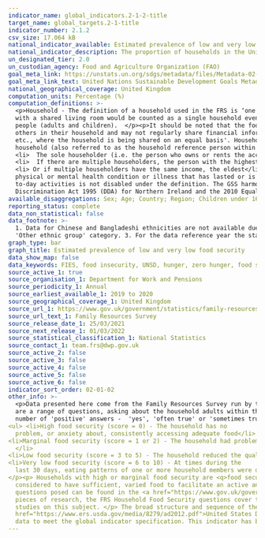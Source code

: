 ```yaml
---
indicator_name: global_indicators.2-1-2-title
target_name: global_targets.2-1-title
indicator_number: 2.1.2
csv_size: 17.064 kB
national_indicator_available: Estimated prevalence of low and very low food security in households in the United Kingdom
national_indicator_description: The proportion of households in the United Kingdom that are classified and having low or very low food security based on the USDA measure and suite of 10 questions 
un_designated_tier: 2.0
un_custodian_agency: Food and Agriculture Organization (FAO)
goal_meta_link: https://unstats.un.org/sdgs/metadata/files/Metadata-02-01-02.pdf
goal_meta_link_text: United Nations Sustainable Development Goals Metadata (PDF 426 KB)
national_geographical_coverage: United Kingdom
computation_units: Percentage (%)
computation_definitions: >-
  <p>Household - The definition of a household used in the FRS is ‘one person living alone or a group of people (not necessarily related) living at the same address who share cooking facilities and share a living room, sitting room, or dining area’. So, for example, a group of students
  with a shared living room would be counted as a single household even if they did not eat together, but a group of bed-sits at the same address would not be counted as a single household. A household may consist of one or more benefit units, which in turn will consist of one or more
  people (adults and children).  </p><p>It should be noted that the food security section of this publication excludes shared households (see definition below), such as a house shared by a group of professionals. These respondents may not have insight into the food security status of
  others in their household and may not regularly share financial information. </p><p> Shared household - The definition of shared household being used in the FRS is 'a household where the household reference person is unclear or arbitrary, such as a group of students, unrelated adults
  etc., where the household is being shared on an equal basis'. Households where adult children are living with their parents or where there are lodgers, but the owner lives in the household, are both not considered shared households for the purposes of this definition. <p>  The head of
  household (also referred to as the household reference person within the FRS) is either -
  <li>  The sole householder (i.e. the person who owns or rents the accommodation)</li>
  <li>  If there are multiple householders, the person with the highest personal income from all sources</li>
  <li> Or if multiple householders have the same income, the eldest</li> <p><p>  Disability Status - The [(GSS) harmonised "core" definition](https://gss.civilservice.gov.uk/policy-store/measuring-disability-for-the-equality-act-2010/) identifies a person as disabled if they have a
  physical or mental health condition or illness that has lasted or is expected to last 12 months or more. It must reduce their ability to carry-out day-to-day activities. It is important to note that a person who has a long-term illness that does not reduce their ability to carry-out day-
  to-day activities is not disabled under the definition. The GSS harmonised questions are asked of the respondent in the survey, meaning that disability status is self-reported. The GSS definition is designed to reflect the definitions that appear in legal terms in the Disability
  Discrimination Act 1995 (DDA) for Northern Ireland and the 2010 Equality Act for Great Britain.
available_disaggregations: Sex; Age; Country; Region; Children under 16 in the household; Ethnicity; Adults; Children; Over State Pension age; Disability Status; Education; Working Status; Housing Status; Mortgage; Household Weekly Income; State Support
reporting_status: complete
data_non_statistical: false
data_footnote: >-
  1. Data for Chinese and Bangladeshi ethnicities are not available due to small sample sizes (Less than 100). 2. For respondents in Great Britain, 'Gypsy or Irish traveller ' is included in the 'White' ethnic category. For Northern Ireland respondents, 'Irish traveller' is included in the
  'Other ethnic group' category. 3. For the data reference year the state pension age for men and women was 64 years 8 months.
graph_type: bar
graph_title: Estimated prevalence of low and very low food security
data_show_map: false
data_keywords: FIES, food insecurity, UNSD, hunger, zero hunger, food security
source_active_1: true
source_organisation_1: Department for Work and Pensions
source_periodicity_1: Annual
source_earliest_available_1: 2019 to 2020
source_geographical_coverage_1: United Kingdom
source_url_1: https://www.gov.uk/government/statistics/family-resources-survey-financial-year-2019-to-2020
source_url_text_1: Family Resources Survey
source_release_date_1: 25/03/2021
source_next_release_1: 01/03/2022
source_statistical_classification_1: National Statistics
source_contact_1: team.frs@dwp.gov.uk
source_active_2: false
source_active_3: false
source_active_4: false
source_active_5: false
source_active_6: false
indicator_sort_order: 02-01-02
other_info: >-
  <p>Data presented here come from the Family Resources Survey run by the Department for Work and Pensions. This includes a suite of food insecurity questions. This series of questions is asked of the person in the household who knows the most about food purchasing and preparation. There
  are a range of questions, asking about the household adults within the household, and the person answering the questions. The questions do not directly ask about the food security status of children. Answers are used to generate a household food security score. The score is equal to the
  number of 'positive' answers -  'yes', 'often true' or 'sometimes true' (or '3 days or more', depending on the question). Taking all answers together, households are assigned a food security status, based on their score -.
<ul> <li>High food security (score = 0) - The household has no
  problem, or anxiety about, consistently accessing adequate food</li>
<li>Marginal food security (score = 1 or 2) - The household had problems at times, or anxiety about, accessing adequate food, but the quality, variety, and quantity of their food intake were not substantially reduced
  </li>
<li>Low food security (score = 3 to 5) - The household reduced the quality, variety, and desirability of their diets, but the quantity of food intake and normal eating patterns were not substantially disrupted </li>
<li>Very low food security (score = 6 to 10) - At times during the
  last 30 days, eating patterns of one or more household members were disrupted and food intake reduced because the household lacked money and other resources for food</li></ul>
</p><p> Households with high or marginal food security are <q>food secure</q>. Food secure households are
  considered to have sufficient, varied food to facilitate an active and healthy lifestyle. Households with low or very low food security are <q>food insecure</q>. Food insecure households have a risk of, or lack of access to, sufficient, varied food.</p><p>Further information on the
  questions posed can be found in the <a href="https://www.gov.uk/government/statistics/family-resources-survey-financial-year-2019-to-2020/family-resources-survey-background-information-and-methodology"> Background Information & Methodology</a> </p> It should be noted that, unlike some
  pieces of research, the FRS Household Food Security questions cover the 30 days prior to interview, not the previous 12 months, as this better fits the context of other FRS questions. This means that caution may be needed when making direct comparisons between the FRS results and other
  studies on this subject. </p> The broad structure and sequence of the questions is the same as those used internationally. They are used within the UK (Food Standards Agency) and are also used by other countries and are based on the <a>
  href="https://www.ers.usda.gov/media/8279/ad2012.pdf">United States Department of Agriculture </a>, enabling broad international comparability of the results. This indicator is being used as an approximation of the UN SDG Indicator. Where possible, we will work to identify or develop UK
  data to meet the global indicator specification. This indicator has been identified in collaboration with topic experts.
---
```

